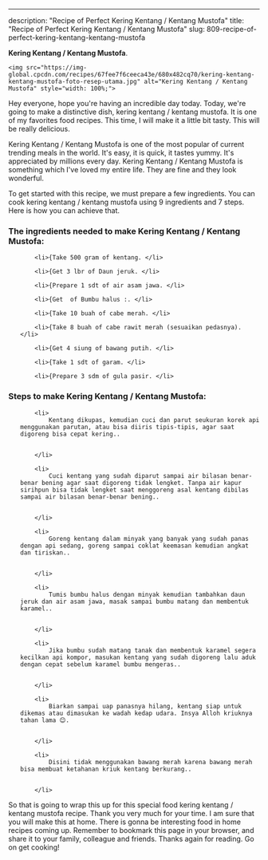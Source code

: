---
description: "Recipe of Perfect Kering Kentang / Kentang Mustofa"
title: "Recipe of Perfect Kering Kentang / Kentang Mustofa"
slug: 809-recipe-of-perfect-kering-kentang-kentang-mustofa

<p>
	<strong>Kering Kentang / Kentang Mustofa</strong>. 
	
</p>
<p>
	
	<img src="https://img-global.cpcdn.com/recipes/67fee7f6ceeca43e/680x482cq70/kering-kentang-kentang-mustofa-foto-resep-utama.jpg" alt="Kering Kentang / Kentang Mustofa" style="width: 100%;">
	
	
</p>
<p>
	Hey everyone, hope you're having an incredible day today. Today, we're going to make a distinctive dish, kering kentang / kentang mustofa. It is one of my favorites food recipes. This time, I will make it a little bit tasty. This will be really delicious.
</p>
	
<p>
	Kering Kentang / Kentang Mustofa is one of the most popular of current trending meals in the world. It's easy, it is quick, it tastes yummy. It's appreciated by millions every day. Kering Kentang / Kentang Mustofa is something which I've loved my entire life. They are fine and they look wonderful.
</p>
<p>
	
</p>

<p>
To get started with this recipe, we must prepare a few ingredients. You can cook kering kentang / kentang mustofa using 9 ingredients and 7 steps. Here is how you can achieve that.
</p>

<h3>The ingredients needed to make Kering Kentang / Kentang Mustofa:</h3>

<ol>
	
		<li>{Take 500 gram of kentang. </li>
	
		<li>{Get 3 lbr of Daun jeruk. </li>
	
		<li>{Prepare 1 sdt of air asam jawa. </li>
	
		<li>{Get  of Bumbu halus :. </li>
	
		<li>{Take 10 buah of cabe merah. </li>
	
		<li>{Take 8 buah of cabe rawit merah (sesuaikan pedasnya). </li>
	
		<li>{Get 4 siung of bawang putih. </li>
	
		<li>{Take 1 sdt of garam. </li>
	
		<li>{Prepare 3 sdm of gula pasir. </li>
	
</ol>
<p>
	
</p>

<h3>Steps to make Kering Kentang / Kentang Mustofa:</h3>

<ol>
	
		<li>
			Kentang dikupas, kemudian cuci dan parut seukuran korek api menggunakan parutan, atau bisa diiris tipis-tipis, agar saat digoreng bisa cepat kering..
			
			
		</li>
	
		<li>
			Cuci kentang yang sudah diparut sampai air bilasan benar-benar bening agar saat digoreng tidak lengket. Tanpa air kapur sirihpun bisa tidak lengket saat menggoreng asal kentang dibilas sampai air bilasan benar-benar bening..
			
			
		</li>
	
		<li>
			Goreng kentang dalam minyak yang banyak yang sudah panas dengan api sedang, goreng sampai coklat keemasan kemudian angkat dan tiriskan..
			
			
		</li>
	
		<li>
			Tumis bumbu halus dengan minyak kemudian tambahkan daun jeruk dan air asam jawa, masak sampai bumbu matang dan membentuk karamel..
			
			
		</li>
	
		<li>
			Jika bumbu sudah matang tanak dan membentuk karamel segera kecilkan api kompor, masukan kentang yang sudah digoreng lalu aduk dengan cepat sebelum karamel bumbu mengeras..
			
			
		</li>
	
		<li>
			Biarkan sampai uap panasnya hilang, kentang siap untuk dikemas atau dimasukan ke wadah kedap udara. Insya Alloh kriuknya tahan lama 😊.
			
			
		</li>
	
		<li>
			Disini tidak menggunakan bawang merah karena bawang merah bisa membuat ketahanan kriuk kentang berkurang..
			
			
		</li>
	
</ol>

<p>
	
</p>

<p>
	So that is going to wrap this up for this special food kering kentang / kentang mustofa recipe. Thank you very much for your time. I am sure that you will make this at home. There is gonna be interesting food in home recipes coming up. Remember to bookmark this page in your browser, and share it to your family, colleague and friends. Thanks again for reading. Go on get cooking!
</p>
